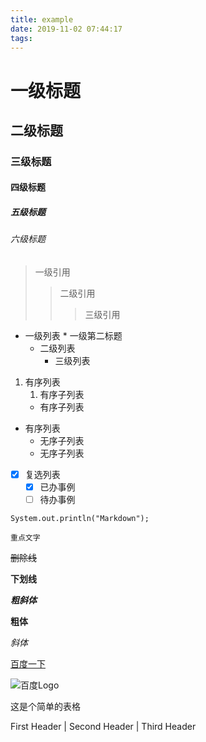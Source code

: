 ```yaml
---
title: example
date: 2019-11-02 07:44:17
tags:
---
```

# 一级标题
## 二级标题
### 三级标题
#### 四级标题
##### 五级标题
###### 六级标题

> 一级引用
> > 二级引用
> > > 三级引用

* 一级列表  * 一级第二标题
    * 二级列表
        * 三级列表

1. 有序列表
    1. 有序子列表
    * 有序子列表

* 有序列表
    * 无序子列表
    * 无序子列表

- [x] 复选列表
    - [x] 已办事例
    - [ ] 待办事例

```
System.out.println("Markdown");
```

`重点文字`

~~删除线~~

__下划线__

***粗斜体***

**粗体**

*斜体*

[百度一下](https://www.baidu.com)

![百度Logo](https://www.baidu.com/img/bd_logo.png)

这是个简单的表格

First Header | Second Header | Third Header
